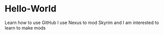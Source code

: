 # Hello-World
Learn how to use GitHub
I use Nexus to mod Skyrim and I am interested to learn to make mods
